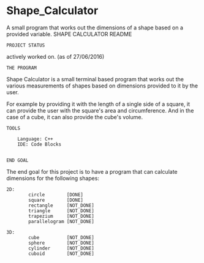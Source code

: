 # Shape_Calculator
A small program that works out the dimensions of a shape based on a provided variable.
SHAPE CALCULATOR README

    PROJECT STATUS
	
actively worked on. (as of 27/06/2016)


    THE PROGRAM
	
Shape Calculator is a small terminal based program
that works out the various measurements of shapes
based on dimensions provided to it by the user.

For example by providing it with the length of a single
side of a square, it can provide the user with the square's
area and circumference. And in the case of a cube, it can also
provide the cube's volume.


    TOOLS
	
        Language: C++
        IDE: Code Blocks


    END GOAL
	
The end goal for this project is to have a program 
that can calculate dimensions for the following shapes:

	2D:
			circle        [DONE]
			square        [DONE]
			rectangle     [NOT_DONE]
			triangle      [NOT_DONE]
			trapezium     [NOT_DONE]
			parallelogram [NOT_DONE]

	3D:
			cube          [NOT_DONE]
			sphere        [NOT_DONE]
			cylinder      [NOT_DONE]
			cuboid        [NOT_DONE]
			
